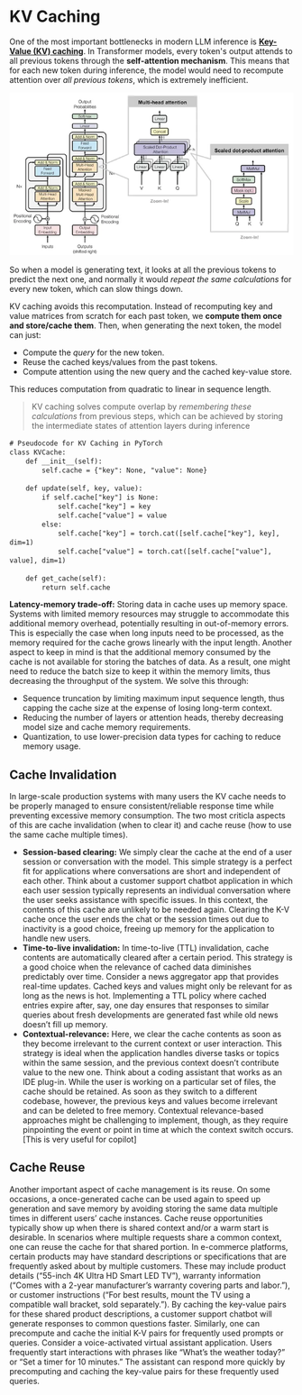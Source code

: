 # KV Caching

One of the most important bottlenecks in modern LLM inference is **[Key-Value (KV) caching](https://github.com/TreeAI-Lab/Awesome-KV-Cache-Management)**. In Transformer models, every token's output attends to all previous tokens through the **self-attention mechanism**. This means that for each new token during inference, the model would need to recompute attention over _all previous tokens_, which is extremely inefficient. 

![Alt text](image.png)

So when a model is generating text, it looks at all the previous tokens to predict the next one, and normally it would _repeat the same calculations_ for every new token, which can slow things down. 

KV caching avoids this recomputation. Instead of recomputing key and value matrices from scratch for each past token, we **compute them once and store/cache them**. Then, when generating the next token, the model can just:

- Compute the _query_ for the new token.
- Reuse the cached keys/values from the past tokens.
- Compute attention using the new query and the cached key-value store.

This reduces computation from quadratic to linear in sequence length. 

> KV caching solves compute overlap by _remembering these calculations_ from previous steps, which can be achieved by storing the intermediate states of attention layers during inference

```
# Pseudocode for KV Caching in PyTorch
class KVCache:
    def __init__(self):
        self.cache = {"key": None, "value": None}

    def update(self, key, value):
        if self.cache["key"] is None:
            self.cache["key"] = key
            self.cache["value"] = value
        else:
            self.cache["key"] = torch.cat([self.cache["key"], key], dim=1)
            self.cache["value"] = torch.cat([self.cache["value"], value], dim=1)

    def get_cache(self):
        return self.cache

```

**Latency-memory trade-off:** Storing data in cache uses up memory space. Systems with limited memory resources may struggle to accommodate this additional memory overhead, potentially resulting in out-of-memory errors. This is especially the case when long inputs need to be processed, as the memory required for the cache grows linearly with the input length. Another aspect to keep in mind is that the additional memory consumed by the cache is not available for storing the batches of data. As a result, one might need to reduce the batch size to keep it within the memory limits, thus decreasing the throughput of the system. We solve this through:

- Sequence truncation by limiting maximum input sequence length, thus capping the cache size at the expense of losing long-term context. 
- Reducing the number of layers or attention heads, thereby decreasing model size and cache memory requirements. 
- Quantization, to use lower-precision data types for caching to reduce memory usage. 

## Cache Invalidation

In large-scale production systems with many users the KV cache needs to be properly managed to ensure consistent/reliable response time while preventing excessive memory consumption. The two most criticla aspects of this are cache invalidation (when to clear it) and cache reuse (how to use the same cache multiple times). 

- **Session-based clearing:** We simply clear the cache at the end of a user session or conversation with the model. This simple strategy is a perfect fit for applications where conversations are short and independent of each other. Think about a customer support chatbot application in which each user session typically represents an individual conversation where the user seeks assistance with specific issues. In this context, the contents of this cache are unlikely to be needed again. Clearing the K-V cache once the user ends the chat or the session times out due to inactivity is a good choice, freeing up memory for the application to handle new users.
- **Time-to-live invalidation:** In time-to-live (TTL) invalidation, cache contents are automatically cleared after a certain period. This strategy is a good choice when the relevance of cached data diminishes predictably over time. Consider a news aggregator app that provides real-time updates. Cached keys and values might only be relevant for as long as the news is hot. Implementing a TTL policy where cached entries expire after, say, one day ensures that responses to similar queries about fresh developments are generated fast while old news doesn’t fill up memory.
- **Contextual-relevance:** Here, we clear the cache contents as soon as they become irrelevant to the current context or user interaction. This strategy is ideal when the application handles diverse tasks or topics within the same session, and the previous context doesn’t contribute value to the new one. Think about a coding assistant that works as an IDE plug-in. While the user is working on a particular set of files, the cache should be retained. As soon as they switch to a different codebase, however, the previous keys and values become irrelevant and can be deleted to free memory. Contextual relevance-based approaches might be challenging to implement, though, as they require pinpointing the event or point in time at which the context switch occurs. [This is very useful for copilot]

## Cache Reuse

Another important aspect of cache management is its reuse. On some occasions, a once-generated cache can be used again to speed up generation and save memory by avoiding storing the same data multiple times in different users’ cache instances. Cache reuse opportunities typically show up when there is shared context and/or a warm start is desirable. In scenarios where multiple requests share a common context, one can reuse the cache for that shared portion. In e-commerce platforms, certain products may have standard descriptions or specifications that are frequently asked about by multiple customers. These may include product details (“55-inch 4K Ultra HD Smart LED TV”), warranty information (“Comes with a 2-year manufacturer’s warranty covering parts and labor.”), or customer instructions (“For best results, mount the TV using a compatible wall bracket, sold separately.”). By caching the key-value pairs for these shared product descriptions, a customer support chatbot will generate responses to common questions faster. Similarly, one can precompute and cache the initial K-V pairs for frequently used prompts or queries. Consider a voice-activated virtual assistant application. Users frequently start interactions with phrases like “What’s the weather today?” or “Set a timer for 10 minutes.” The assistant can respond more quickly by precomputing and caching the key-value pairs for these frequently used queries.